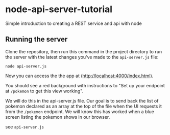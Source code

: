 # node-api-server-tutorial
Simple introduction to creating a REST service and api with node


## Running the server

Clone the repository, then run this command in the project directory to run the server with the latest changes you've made to the `api-server.js` file:

```
node api-server.js
```

Now you can access the the app at ([http://localhost:4000/index.html](http://localhost:4000/index.html)).

You should see a red background with instructions to "Set up your endpoint at `/pokemon` to get this view working".

We will do this in the api-server.js file. Our goal is to send back the list of pokemon declared as an array at the top of the file when the UI requests it from the `/pokemon` endpoint. We will know this has worked when a blue screen listing the pokemon shows in our browser.

see `api-server.js`

